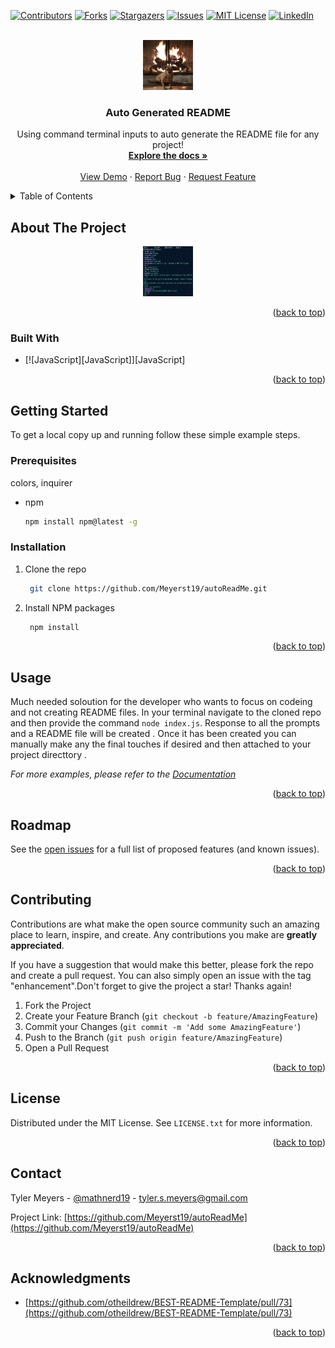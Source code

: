 <!-- Improved compatibility of back to top link: See: https://github.com/othneildrew/Best-README-Template/pull/73 -->

<a name="readme-top"></a>

[![Contributors][contributors-shield]][contributors-url]
[![Forks][forks-shield]][forks-url]
[![Stargazers][stars-shield]][stars-url]
[![Issues][issues-shield]][issues-url]
[![MIT License][license-shield]][license-url]
[![LinkedIn][linkedin-shield]][linkedin-url]

<br />
<div align="center">
  <a href="https://github.com/Meyerst19/autoReadMe">
     <img src="./images/windrushDarlaFire.JPG" alt="Logo" width="80" height="80">
  </a>

<h3 align="center">Auto Generated README</h3>

  <p align="center">Using command terminal inputs to auto generate the README file for any project!
    <br />
    <a href="https://github.com/Meyerst19/autoReadMe"><strong>Explore the docs »</strong></a>
    <br />
    <br />
    <a href="https://github.com/Meyerst19/autoReadMe">View Demo</a>
    ·
    <a href="https://github.com/Meyerst19/autoReadMe/issues">Report Bug</a>
    ·
    <a href="https://github.com/Meyerst19/autoReadMe/issues">Request Feature</a>
  </p>
</div>

<details>
  <summary>Table of Contents</summary>
  <ol>
    <li>
      <a href="#about-the-project">About The Project</a>
      <ul>
        <li><a href="#built-with">Built With</a></li>
      </ul>
    </li>
    <li>
      <a href="#getting-started">Getting Started</a>
      <ul>
        <li><a href="#prerequisites">Prerequisites</a></li>
        <li><a href="#installation">Installation</a></li>
      </ul>
    </li>
    <li><a href="#usage">Usage</a></li>
    <li><a href="#roadmap">Roadmap</a></li>
    <li><a href="#contributing">Contributing</a></li>
    <li><a href="#license">License</a></li>
    <li><a href="#contact">Contact</a></li>
    <li><a href="#acknowledgments">Acknowledgments</a></li>
  </ol>
</details>

## About The Project

<div align="center">
 <a href="https://github.com/Meyerst19/autoReadMe">
     <img src="./images/autoReadMeScreenShot.png" alt="Logo" width="80" height="80">
  </a>
</div>

  <p align="right">(<a href="#readme-top">back to top</a>)</p>

### Built With

- [![JavaScript][JavaScript]][JavaScript]

<p align="right">(<a href="#readme-top">back to top</a>)</p>

## Getting Started

To get a local copy up and running follow these simple example steps.

### Prerequisites

colors, inquirer

- npm
  ```sh
  npm install npm@latest -g
  ```

### Installation

1. Clone the repo
   ```sh
    git clone https://github.com/Meyerst19/autoReadMe.git
   ```
2. Install NPM packages
   ```sh
    npm install
   ```

<p align="right">(<a href="#readme-top">back to top</a>)</p>

## Usage

Much needed soloution for the developer who wants to focus on codeing and not creating README files. In your terminal navigate to the cloned repo and then provide the command `node index.js`. Response to all the prompts and a README file will be created . Once it has been created you can manually make any the final touches if desired and then attached to your project directtory .

_For more examples, please refer to the [Documentation](n/a)_

<p align="right">(<a href="#readme-top">back to top</a>)</p>

## Roadmap

See the [open issues](https://github.com/Meyerst19/autoReadMe/issues) for a full list of proposed features (and known issues).

<p align="right">(<a href="#readme-top">back to top</a>)</p>

## Contributing

Contributions are what make the open source community such an amazing place to learn, inspire, and create. Any contributions you make are **greatly appreciated**.

If you have a suggestion that would make this better, please fork the repo and create a pull request. You can also simply open an issue with the tag "enhancement".Don't forget to give the project a star! Thanks again!

1. Fork the Project
2. Create your Feature Branch (`git checkout -b feature/AmazingFeature`)
3. Commit your Changes (`git commit -m 'Add some AmazingFeature'`)
4. Push to the Branch (`git push origin feature/AmazingFeature`)
5. Open a Pull Request

<p align="right">(<a href="#readme-top">back to top</a>)</p>

## License

Distributed under the MIT License. See `LICENSE.txt` for more information.

<p align="right">(<a href="#readme-top">back to top</a>)</p>

## Contact

Tyler Meyers - [@mathnerd19](https://twitter.com/mathnerd19) - tyler.s.meyers@gmail.com

Project Link: [https://github.com/Meyerst19/autoReadMe](https://github.com/Meyerst19/autoReadMe)

<p align="right">(<a href="#readme-top">back to top</a>)</p>

## Acknowledgments

- [https://github.com/otheildrew/BEST-README-Template/pull/73](https://github.com/otheildrew/BEST-README-Template/pull/73)

<p align="right">(<a href="#readme-top">back to top</a>)</p>

<!-- MARKDOWN LINKS & IMAGES -->
<!-- https://www.markdownguide.org/basic-syntax/#reference-style-links -->

[contributors-shield]: https://img.shields.io/github/contributors/Meyerst19/autoReadMe.svg?style=for-the-badge
[contributors-url]: https://github.com/Meyerst19/autoReadMe/graphs/contributors
[forks-shield]: https://img.shields.io/github/forks/Meyerst19/autoReadMe.svg?style=for-the-badge
[forks-url]: https://github.com/Meyerst19/autoReadMe/network/members
[stars-shield]: https://img.shields.io/github/stars/Meyerst19/autoReadMe.svg?style=for-the-badge
[stars-url]: https://github.com/Meyerst19/autoReadMe/stargazers
[issues-shield]: https://img.shields.io/github/issues/Meyerst19/autoReadMe.svg?style=for-the-badge
[issues-url]: https://github.com/Meyerst19/autoReadMe/issues
[license-shield]: https://img.shields.io/github/license/Meyerst19/autoReadMe.svg?style=for-the-badge
[license-url]: https://github.com/Meyerst19/autoReadMe/blob/master/LICENSE.txt
[linkedin-shield]: https://img.shields.io/badge/-LinkedIn-black.svg?style=for-the-badge&logo=linkedin&colorB=555
[linkedin-url]: https://linkedin.com/in/tylersmeyers
[product-screenshot]: ./assets/images/autoReadMeScreenShot
[Next.js]: https://img.shields.io/badge/next.js-000000?style=for-the-badge&logo=nextdotjs&logoColor=white
[Next-url]: https://nextjs.org/
[React.js]: https://img.shields.io/badge/React-20232A?style=for-the-badge&logo=react&logoColor=61DAFB
[React-url]: https://reactjs.org/
[Vue.js]: https://img.shields.io/badge/Vue.js-35495E?style=for-the-badge&logo=vuedotjs&logoColor=4FC08D
[Vue-url]: https://vuejs.org/
[Angular.io]: https://img.shields.io/badge/Angular-DD0031?style=for-the-badge&logo=angular&logoColor=white
[Angular-url]: https://angular.io/
[Svelte.dev]: https://img.shields.io/badge/Svelte-4A4A55?style=for-the-badge&logo=svelte&logoColor=FF3E00
[Svelte-url]: https://svelte.dev/
[Laravel.com]: https://img.shields.io/badge/Laravel-FF2D20?style=for-the-badge&logo=laravel&logoColor=white
[Laravel-url]: https://laravel.com
[Bootstrap.com]: https://img.shields.io/badge/Bootstrap-563D7C?style=for-the-badge&logo=bootstrap&logoColor=white
[Bootstrap-url]: https://getbootstrap.com
[JQuery.com]: https://img.shields.io/badge/jQuery-0769AD?style=for-the-badge&logo=jquery&logoColor=white
[JQuery-url]: https://jquery.com
